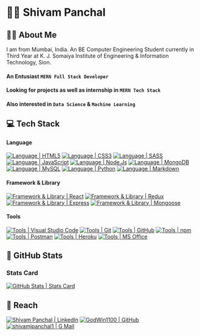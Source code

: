 # :man_student: Shivam Panchal

## :tipping_hand_man: About Me

I am from Mumbai, India.
An BE Computer Engineering Student currently in Third Year at K. J. Somaiya Institute of Engineering & Information Technology, Sion.

#### An Entusiast `MERN Full Stack Developer`

#### Looking for projects as well as internship in `MERN Tech Stack`

#### Also interested in `Data Science` & `Machine Learning`

## :computer: Tech Stack

#### Language

[![Language | HTML5](https://img.shields.io/badge/html5-eeeeee?style=for-the-badge&logo=html5&logoColor=white&labelColor=E34F26)][html5]
[![Language | CSS3](https://img.shields.io/badge/CSS3-eeeeee?style=for-the-badge&logo=css3&logoColor=white&labelColor=1572B6)][css3]
[![Language | SASS](https://img.shields.io/badge/SASS-eeeeee?style=for-the-badge&logo=sass&logoColor=CC6699&labelColor=fefefe)][sass]
[![Language | JavaScript](https://img.shields.io/badge/Javascript-eeeeee?style=for-the-badge&logo=javascript&logoColor=F7DF1E&labelColor=000000)][javascript]
[![Language | Node.Js](https://img.shields.io/badge/Node.Js-eeeeee?style=for-the-badge&logo=node.js&logoColor=339933&labelColor=333)][nodejs]
[![Language | MongoDB](https://img.shields.io/badge/Mongo_DB-eeeeee?style=for-the-badge&logo=mongodb&logoColor=47A248&labelColor=fefefe)][mongodb]
[![Language | MySQL](https://img.shields.io/badge/MySQL-eeeeee?style=for-the-badge&logo=mysql&logoColor=white&labelColor=4479A1)][mysql]
[![Language | Python](https://img.shields.io/badge/Python-eeeeee?style=for-the-badge&logo=python&logoColor=white&labelColor=3776AB)][python]
[![Language | Markdown](https://img.shields.io/badge/Markdown-eeeeee?style=for-the-badge&logo=markdown&logoColor=white&labelColor=black)][markdown]

#### Framework & Library

[![Framework & Library | React](https://img.shields.io/badge/React-eeeeee?style=for-the-badge&logo=react&logoColor=61DAFB&labelColor=20232A)][react]
[![Framework & Library | Redux](https://img.shields.io/badge/Redux-eeeeee?style=for-the-badge&logo=redux&logoColor=764ABC&labelColor=20232A)][redux]
[![Framework & Library | Express](https://img.shields.io/badge/Express-eeeeee?style=for-the-badge&logo=express&logoColor=black&labelColor=fefefe)][express]
[![Framework & Library | Mongoose](https://img.shields.io/badge/Mongoose-880000?style=for-the-badge&logo=mongoose&logoColor=880000&labelColor=fefefe)][mongoose]

#### Tools

[![Tools | Visual Studio Code](https://img.shields.io/badge/Visual_Studio_Code-eeeeee?style=for-the-badge&logo=visual-studio-code&logoColor=007ACC&labelColor=2C2C32)][visual_studio_code]
[![Tools | Git](https://img.shields.io/badge/Git-eeeeee?style=for-the-badge&logo=git&logoColor=F05032&labelColor=f0efe7)][git]
[![Tools | GitHub](https://img.shields.io/badge/Github-eeeeee?style=for-the-badge&logo=github&logoColor=white&labelColor=181717)][github]
[![Tools | npm](https://img.shields.io/badge/npm-eeeeee?style=for-the-badge&logo=npm&logoColor=CB3837&labelColor=fefefe)][npm]
[![Tools | Postman](https://img.shields.io/badge/Postman-eeeeee?style=for-the-badge&logo=postman&logoColor=FF6C37&labelColor=fefefe)][postman]
[![Tools | Heroku](https://img.shields.io/badge/Heroku-eeeeee?style=for-the-badge&logo=heroku&logoColor=white&labelColor=430098)][heroku]
[![Tools | MS Office](https://img.shields.io/badge/Microsoft_Office-eeeeee?style=for-the-badge&logo=microsoft-office&logoColor=D83B01&labelColor=fefefe)][microsoft_office]

## :memo: GitHub Stats

### Stats Card

[![GitHub Stats | Stats Card](https://github-readme-stats.vercel.app/api?username=GodWin1100&count_private=true&show_icons=true&theme=tokyonight)][stats_card]

<!-- ### Top Language -->
<!--  -->
<!-- [![GitHub Stats | Top Language](https://github-readme-stats.vercel.app/api/top-langs/?username=GodWin1100&layout=compact&theme=tokyonight&langs_count=5)][top_language] -->
<!--  -->
<!-- ### Profile Trophy -->
<!--  -->
<!-- [![GitHub Stats | Profile Trophy](https://github-profile-trophy.vercel.app/?username=GodWin1100&theme=onedark&row=1)][profile_trophy] -->
<!--  -->
<!-- ### Streak Stats -->
<!--  -->
<!-- [![GitHub Stats | Contribution Card](https://github-readme-streak-stats.herokuapp.com/?user=GodWin1100&theme=tokyonight)][streak_stats] -->
<!--  -->
<!-- ### Activity Graph -->
<!--  -->
<!-- [![GitHub Stats | Activity Graph](https://activity-graph.herokuapp.com/graph?username=GodWin1100&theme=react-dark)][activity_graph] -->

## :round_pushpin: Reach

[![Shivam Panchal | LinkedIn](https://img.shields.io/badge/Shivam_Panchal-eeeeee?style=for-the-badge&logo=linkedin&logoColor=white&labelColor=0A66C2)][reach_linkedin]
[![GodWin1100 | GitHub](https://img.shields.io/badge/Godwin1100-eeeeee?style=for-the-badge&logo=github&logoColor=white&labelColor=181717)][reach_github]
[![shivamjpanchal1 | G Mail](https://img.shields.io/badge/shivamjpanchal1-eeeeee?style=for-the-badge&logo=gmail&logoColor=white&labelColor=EA4335)][reach_gmail]

<!-- LINKS -->
<!-- Language -->

[html5]: https://developer.mozilla.org/en-US/docs/Web/HTML
[css3]: https://developer.mozilla.org/en-US/docs/Web/CSS
[sass]: https://sass-lang.com/
[javascript]: https://developer.mozilla.org/en-US/docs/Web/JavaScript
[nodejs]: https://nodejs.org/en/
[mongodb]: https://www.mongodb.com/
[mysql]: https://www.mysql.com/
[python]: https://www.python.org/
[markdown]: https://www.markdownguide.org/

<!-- Framework & Library -->

[react]: https://reactjs.org/
[redux]: https://redux.js.org/
[express]: https://expressjs.com/
[mongoose]: https://mongoosejs.com/

<!-- Tools -->

[visual_studio_code]: https://code.visualstudio.com/
[git]: https://git-scm.com/
[github]: https://github.com/
[npm]: https://www.npmjs.com/
[postman]: https://www.postman.com/
[heroku]: https://www.heroku.com/
[microsoft_office]: https://www.microsoft.com/en-in/microsoft-365/microsoft-office

<!-- GitHub Stats -->

[stats_card]: https://github.com/anuraghazra/github-readme-stats
[top_language]: https://github.com/anuraghazra/github-readme-stats
[profile_trophy]: https://github.com/ryo-ma/github-profile-trophy
[streak_stats]: https://github.com/DenverCoder1/github-readme-streak-stats
[activity_graph]: https://github.com/Ashutosh00710/github-readme-activity-graph

<!-- Reach  -->

[reach_linkedin]: https://www.linkedin.com/in/shivam-panchal-godwin1100
[reach_gmail]: mailto:shivamjpanchal1@gmail.com?subject=GitHub%20Hello
[reach_github]: https://github.com/GodWin1100
